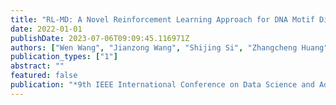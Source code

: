 ```yaml
---
title: "RL-MD: A Novel Reinforcement Learning Approach for DNA Motif Discovery"
date: 2022-01-01
publishDate: 2023-07-06T09:09:45.116971Z
authors: ["Wen Wang", "Jianzong Wang", "Shijing Si", "Zhangcheng Huang", "Jing Xiao"]
publication_types: ["1"]
abstract: ""
featured: false
publication: "*9th IEEE International Conference on Data Science and Advanced Analytics, DSAA 2022, Shenzhen, China, October 13-16, 2022*"
---
```


